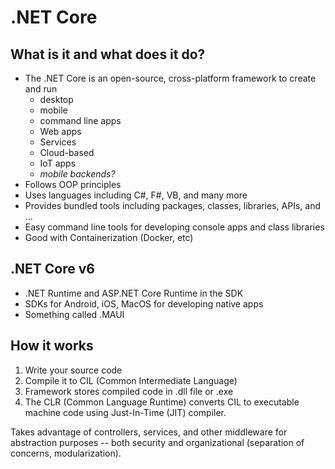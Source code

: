 # .NET Core

## What is it and what does it do?

- The .NET Core is an open-source, cross-platform framework to create and run
  - desktop
  - mobile
  - command line apps
  - Web apps
  - Services
  - Cloud-based
  - IoT apps
  - *mobile backends?*
- Follows OOP principles
- Uses languages including C#, F#, VB, and many more
- Provides bundled tools including packages, classes, libraries, APIs, and ...
- Easy command line tools for developing console apps and class libraries
- Good with Containerization (Docker, etc)

## .NET Core v6

- .NET Runtime and ASP.NET Core Runtime in the SDK
- SDKs for Android, iOS, MacOS for developing native apps
- Something called .MAUI

## How it works

1. Write your source code
2. Compile it to CIL (Common Intermediate Language)
3. Framework stores compiled code in .dll file or .exe
4. The CLR (Common Language Runtime) converts CIL to executable machine code using Just-In-Time (JIT) compiler.

Takes advantage of controllers, services, and other middleware for abstraction purposes -- both security and organizational (separation of concerns, modularization).
